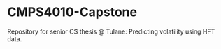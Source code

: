 # CMPS4010-Capstone
Repository for senior CS thesis @ Tulane: Predicting volatility using HFT data. 
